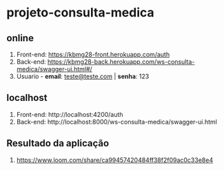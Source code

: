 # projeto-consulta-medica

## online

1. Front-end: https://kbmg28-front.herokuapp.com/auth
2. Back-end: https://kbmg28-back.herokuapp.com/ws-consulta-medica/swagger-ui.html#/
3. Usuario - __email__: teste@teste.com | __senha__: 123


## localhost

1. Front-end: http://localhost:4200/auth
2. Back-end: http://localhost:8000/ws-consulta-medica/swagger-ui.html

## Resultado da aplicação
1. https://www.loom.com/share/ca99457420484ff38f2f09ac0c33e8e4
